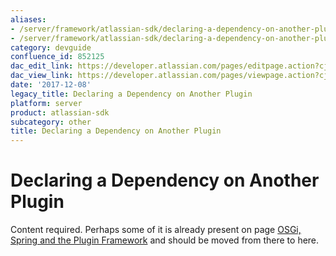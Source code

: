 ```yaml
---
aliases:
- /server/framework/atlassian-sdk/declaring-a-dependency-on-another-plugin-852125.html
- /server/framework/atlassian-sdk/declaring-a-dependency-on-another-plugin-852125.md
category: devguide
confluence_id: 852125
dac_edit_link: https://developer.atlassian.com/pages/editpage.action?cjm=wozere&pageId=852125
dac_view_link: https://developer.atlassian.com/pages/viewpage.action?cjm=wozere&pageId=852125
date: '2017-12-08'
legacy_title: Declaring a Dependency on Another Plugin
platform: server
product: atlassian-sdk
subcategory: other
title: Declaring a Dependency on Another Plugin
---
```

# Declaring a Dependency on Another Plugin

Content required. Perhaps some of it is already present on page [OSGi, Spring and the Plugin Framework](/server/framework/atlassian-sdk/osgi-spring-and-the-plugin-framework) and should be moved from there to here.
